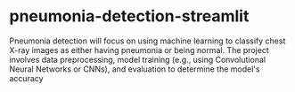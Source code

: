 # pneumonia-detection-streamlit
Pneumonia detection will focus on using machine learning to classify chest X-ray images as either having pneumonia or being normal. The project involves data preprocessing, model training (e.g., using Convolutional Neural Networks or CNNs), and evaluation to determine the model's accuracy
